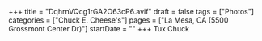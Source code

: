+++
title = "DqhrnVQcg1rGA2O63cP6.avif"
draft = false
tags = ["Photos"]
categories = ["Chuck E. Cheese's"]
pages = ["La Mesa, CA (5500 Grossmont Center Dr)"]
startDate = ""
+++
Tux Chuck

